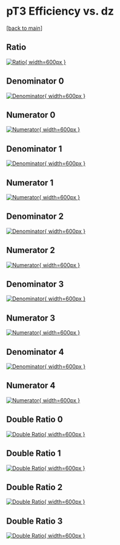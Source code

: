 # pT3 Efficiency vs. dz

[[back to main](./)]



## Ratio

[![Ratio](../mtv/var/pT3_xtr_0_1_eff_dz.png){ width=600px }](../mtv/var/pT3_xtr_0_1_eff_dz.pdf)

## Denominator 0

[![Denominator](../mtv/den/pT3_xtr_0_1_eff_dz_den0.png){ width=600px }](../mtv/den/pT3_xtr_0_1_eff_dz_den0.pdf)

## Numerator 0

[![Numerator](../mtv/num/pT3_xtr_0_1_eff_dz_num0.png){ width=600px }](../mtv/num/pT3_xtr_0_1_eff_dz_num0.pdf)

## Denominator 1

[![Denominator](../mtv/den/pT3_xtr_0_1_eff_dz_den1.png){ width=600px }](../mtv/den/pT3_xtr_0_1_eff_dz_den1.pdf)

## Numerator 1

[![Numerator](../mtv/num/pT3_xtr_0_1_eff_dz_num1.png){ width=600px }](../mtv/num/pT3_xtr_0_1_eff_dz_num1.pdf)

## Denominator 2

[![Denominator](../mtv/den/pT3_xtr_0_1_eff_dz_den2.png){ width=600px }](../mtv/den/pT3_xtr_0_1_eff_dz_den2.pdf)

## Numerator 2

[![Numerator](../mtv/num/pT3_xtr_0_1_eff_dz_num2.png){ width=600px }](../mtv/num/pT3_xtr_0_1_eff_dz_num2.pdf)

## Denominator 3

[![Denominator](../mtv/den/pT3_xtr_0_1_eff_dz_den3.png){ width=600px }](../mtv/den/pT3_xtr_0_1_eff_dz_den3.pdf)

## Numerator 3

[![Numerator](../mtv/num/pT3_xtr_0_1_eff_dz_num3.png){ width=600px }](../mtv/num/pT3_xtr_0_1_eff_dz_num3.pdf)

## Denominator 4

[![Denominator](../mtv/den/pT3_xtr_0_1_eff_dz_den4.png){ width=600px }](../mtv/den/pT3_xtr_0_1_eff_dz_den4.pdf)

## Numerator 4

[![Numerator](../mtv/num/pT3_xtr_0_1_eff_dz_num4.png){ width=600px }](../mtv/num/pT3_xtr_0_1_eff_dz_num4.pdf)

## Double Ratio 0

[![Double Ratio](../mtv/ratio/pT3_xtr_0_1_eff_dz_ratio0.png){ width=600px }](../mtv/ratio/pT3_xtr_0_1_eff_dz_ratio0.pdf)

## Double Ratio 1

[![Double Ratio](../mtv/ratio/pT3_xtr_0_1_eff_dz_ratio1.png){ width=600px }](../mtv/ratio/pT3_xtr_0_1_eff_dz_ratio1.pdf)

## Double Ratio 2

[![Double Ratio](../mtv/ratio/pT3_xtr_0_1_eff_dz_ratio2.png){ width=600px }](../mtv/ratio/pT3_xtr_0_1_eff_dz_ratio2.pdf)

## Double Ratio 3

[![Double Ratio](../mtv/ratio/pT3_xtr_0_1_eff_dz_ratio3.png){ width=600px }](../mtv/ratio/pT3_xtr_0_1_eff_dz_ratio3.pdf)

